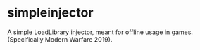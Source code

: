 # simpleinjector
A simple LoadLibrary injector, meant for offline usage in games. (Specifically Modern Warfare 2019).
